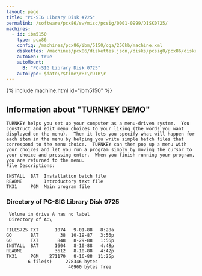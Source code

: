 ```yaml
---
layout: page
title: "PC-SIG Library Disk #725"
permalink: /software/pcx86/sw/misc/pcsig/0001-0999/DISK0725/
machines:
  - id: ibm5150
    type: pcx86
    config: /machines/pcx86/ibm/5150/cga/256kb/machine.xml
    diskettes: /machines/pcx86/diskettes.json,/disks/pcsig0/pcx86/diskettes.json
    autoGen: true
    autoMount:
      B: "PC-SIG Library Disk 0725"
    autoType: $date\r$time\rB:\rDIR\r
---
```


{% include machine.html id="ibm5150" %}

## Information about "TURNKEY DEMO"

    TURNKEY helps you set up your computer as a menu-driven system.  You
    construct and edit menu choices to your liking (the words you want
    displayed on the menu).  Then it lets you specify what will happen for
    each item in the menu by helping you write simple batch files that
    correspond to the menu choice.  TURNKEY can then pop up a menu with
    your choices and let you run a program simply by moving the cursor to
    your choice and pressing enter.  When you finish running your program,
    you are returned to the menu.
    File Descriptions:
    
    INSTALL  BAT  Installation batch file
    README        Introductory text file
    TK31     PGM  Main program file

### Directory of PC-SIG Library Disk 0725

     Volume in drive A has no label
     Directory of A:\

    FILES725 TXT      1074   9-01-88   8:28a
    GO       BAT        38  10-19-87   3:56p
    GO       TXT       848   8-29-88   1:56p
    INSTALL  BAT      1604   8-10-88   4:48p
    README            3612   8-10-88   4:42p
    TK31     PGM    271170   8-16-88  11:25p
            6 file(s)     278346 bytes
                           40960 bytes free
